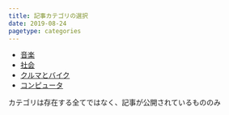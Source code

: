```yaml
---
title: 記事カテゴリの選択
date: 2019-08-24
pagetype: categories
---
```


* [音楽](/articles/music/)
* [社会](/articles/soc/)
* [クルマとバイク](/articles/motor/)
* [コンピュータ](/articles/comp/)

カテゴリは存在する全てではなく、記事が公開されているもののみ

